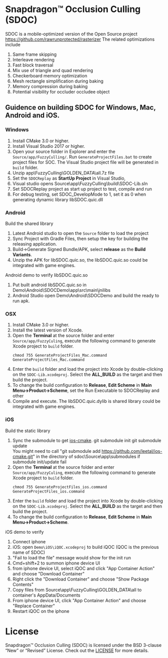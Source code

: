# Snapdragon™ Occlusion Culling (SDOC)
SDOC is a mobile-optimized version of the Open Source project https://github.com/rawrunprotected/rasterizer
The related optimizations include
1. Same frame skipping
2. Interleave rendering
3. Fast block traversal
4. Mix use of triangle and quad rendering
5. Checkerboard memory optimization
6. Mesh rectangle simplification during baking
7. Memory compression during baking
8. Potential visibility for occluder occludee object

## Guidence on building SDOC for Windows, Mac, Android and iOS.


### Windows

1. Install CMake 3.0 or higher.
2. Install Visual Studio 2017 or higher.
3. Open your source folder in Explorer and enter the `Source/app/FuzzyCulling/`. Run `GenerateProjectFiles.bat` to create project files for SOC. The Visual Studio project file will be generated in  `build` folder.
4. Unzip app\FuzzyCulling\GOLDEN_DATA\all.7z file
5. Set the `SDOCReplay` as **StartUp Project** in Visual Studio, 
6. Visual studio opens Source\app\FuzzyCulling\build\SDOC-Lib.sln
7. Set SDOCReplay project as start up project to test, compile and run
8. For debug testing, set SDOC_DevelopMode to 1, set it as 0 when generating dynamic library libSDOC.quic.dll

### Android

Build the shared library
1. Latest Android studio to open the `Source` folder to load the project
2. Sync Project with Gradle Files, then setup the key for building the releasing application. 
3. Build->Generate Signed Bundle/APK, select **release** as the **Build Variants**.
4. Unzip the APK for libSDOC.quic.so, the libSDOC.quic.so could be integrated with game engines.

Android demo to verify libSDOC.quic.so
1. Put built android libSDOC.quic.so in Demo\Android\SDOCDemo\app\src\main\jnilibs
2. Android Studio open Demo\Android\SDOCDemo and build the ready to run apk. 



### OSX
1. Install CMake 3.0 or higher.
2. Install the latest version of Xcode.
3. Open the **Terminal** at the source folder and enter `Source/app/FuzzyCuling`, execute the following command to generate Xcode project to `build` folder.
   ```   
   chmod 755 GenerateProjectFiles_Mac.command
   GenerateProjectFiles_Mac.command
   ```
5. Enter the `build` folder and load the project into Xcode by double-clicking on the `SDOC-Lib.xcodeproj`.  Select the **ALL_BUILD** as the target and then build the project.
6. To change the build configuration to **Release**, **Edit Scheme** in **Main Menu->Product->Scheme**, set the Run Executable to SDOCReplay and other
7. Compile and execute. The libSDOC.quic.dylib is shared library could be integrated with game engines.



### iOS
Build the static library
1. Sync the submodule to get [ios-cmake](https://github.com/leetal/ios-cmake.git). 
   git submodule init
   git submodule update   
   You might need to call "git submodule add https://github.com/leetal/ios-cmake.git" in the directory of sdoc\Source\app\submodules if submodule init/update fail
2. Open the **Terminal** at the source folder and enter `Source/app/FuzzyCuling`, execute the following command to generate Xcode project to `build` folder.
   ```
   chmod 755 GenerateProjectFiles_ios.command
   GenerateProjectFiles_ios.command
   ```
3. Enter the `build` folder and load the project into Xcode by double-clicking on the `SDOC-Lib.xcodeproj`.  Select the **ALL_BUILD** as the target and then build the project.
4. To change the build configuration to **Release**, **Edit Scheme** in **Main Menu->Product->Scheme**.

iOS demo to verify 
1. Connect iphone
2. iOS: open `Demo\iOS\iQOC.xcodeproj` to build iQOC (QOC is the previous name of SDOC)
3. "Fail to load the file" message would show for the init run
4. Cmd+shift+2 to summon iphone device UI
5. from iphone device UI, select iQOC and click "App Container Action" and choose "Download Container"
5. Right click the "Download Container" and choose "Show Package Contents"
6. Copy files from Source\app\FuzzyCulling\GOLDEN_DATA\all to container's AppData/Documents
7. From iphone device UI, click "App Container Action" and choose "Replace Container"
8. Restart iQOC on the iphone

# License
Snapdragon™ Occlusion Culling (SDOC) is licensed under the BSD 3-clause “New” or “Revised” License. Check out the [LICENSE](LICENSE) for more details.
